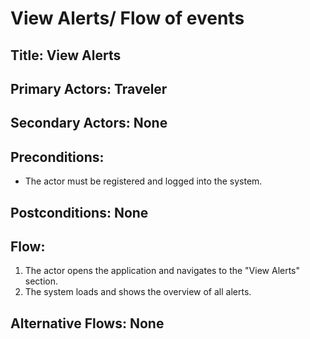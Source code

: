 # View Alerts/ Flow of events

## Title: View Alerts

## Primary Actors: Traveler
## Secondary Actors: None

## Preconditions:
- The actor must be registered and logged into the system.

## Postconditions: None

## Flow:
1. The actor opens the application and navigates to the "View Alerts" section.
2. The system loads and shows the overview of all alerts.

## Alternative Flows: None
